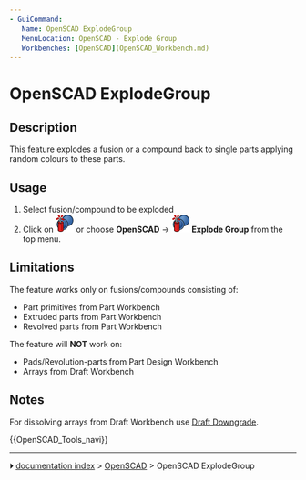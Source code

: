 ```yaml
---
- GuiCommand:
   Name: OpenSCAD ExplodeGroup
   MenuLocation: OpenSCAD - Explode Group‏‎
   Workbenches: [OpenSCAD](OpenSCAD_Workbench.md)
---
```


# OpenSCAD ExplodeGroup

## Description

This feature explodes a fusion or a compound back to single parts applying random colours to these parts.

## Usage

1.  Select fusion/compound to be exploded
2.  Click on <img alt="" src=images/OpenSCAD_ExplodeGroup.svg  style="width:32px;"> or choose **OpenSCAD** → **<img src="images/OpenSCAD_ExplodeGroup.svg" width=32px> Explode Group** from the top menu.

## Limitations

The feature works only on fusions/compounds consisting of:

-   Part primitives from Part Workbench
-   Extruded parts from Part Workbench
-   Revolved parts from Part Workbench

The feature will **NOT** work on:

-   Pads/Revolution-parts from Part Design Workbench
-   Arrays from Draft Workbench

## Notes

For dissolving arrays from Draft Workbench use [Draft Downgrade](Draft_Downgrade.md).




 {{OpenSCAD_Tools_navi}}



---
⏵ [documentation index](../README.md) > [OpenSCAD](OpenSCAD_Workbench.md) > OpenSCAD ExplodeGroup
